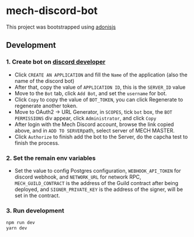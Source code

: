 # mech-discord-bot

This project was bootstrapped using [adonisjs](https://docs.adonisjs.com/guides/introduction)

## Development

### 1. Create bot on [discord developer](https://discord.com/developers/applications)

- Click `CREATE AN APPLICATION` and fill the `Name` of the application (also the name of the discord bot)
- After that, copy the value of `APPLICATION ID`, this is the `SERVER_ID` value
- Move to the `Bot` tab, click `Add Bot`, and set the `username` for bot.
- Click `Copy` to copy the value of `BOT_TOKEN`, you can click Regenerate to regenerate another token.
- Move to OAuth2 -> URL Generator, in `SCOPES`, tick `bot` box, the `BOT PERMISSIONS` div appear, click `Administrator`, and click `Copy`
- After login with the Mech Discord account, browse the link copied above, and in `ADD TO SERVER`path, select server of MECH MASTER.
- Click `Authorize` to finish add the bot to the Server, do the capcha test to finish the process.

### 2. Set the remain env variables

- Set the value to config Postgres configuration, `WEBHOOK_API_TOKEN` for discord webhook, and `NETWORK_URL` for network RPC, `MECH_GUILD_CONTRACT` is the address of the Guild contract after being deployed, and `SIGNER_PRIVATE_KEY` is the address of the signer, will be set in the contract.

### 3. Run development

```bash
npm run dev
yarn dev
```
